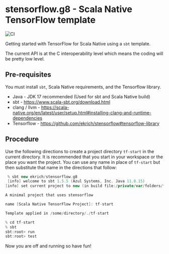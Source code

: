 # stensorflow.g8 - Scala Native TensorFlow template
![CI](https://github.com/ekrich/stensorflow.g8/workflows/CI/badge.svg)

Getting started with TensorFlow for Scala Native using a `sbt` template.

The current API is at the C interoperability level which means the coding will be pretty low level.

## Pre-requisites

You must install `sbt`, Scala Native requirements, and the Tensorflow library.
- Java - JDK 17 recommended (Used for sbt and Scala Native build)
- sbt - https://www.scala-sbt.org/download.html
- clang / llvm - https://scala-native.org/en/latest/user/setup.html#installing-clang-and-runtime-dependencies
- Tensorflow - https://github.com/ekrich/stensorflow#tensorflow-library

## Procedure
Use the following directions to create a project directory `tf-start` in the current directory. It is recommended that you start in your workspace or the place you want the project. You can use any name in place of `tf-start` but then substitute that name in the directions that follow:

```scala
 % sbt new ekrich/stensorflow.g8
 [info] welcome to sbt 1.5.5 (Azul Systems, Inc. Java 11.0.15)
[info] set current project to new (in build file:/private/var/folders/f8/vpd97qv1621_b7zt0z957cjc0000gn/T/sbt_28e22874/new/)

A minimal project that uses stensorflow

name [Scala Native TensorFlow Project]: tf-start

Template applied in /some/directory/./tf-start

% cd tf-start
% sbt
sbt:root> run
sbt:root> test
```

Now you are off and running so have fun!
